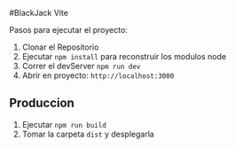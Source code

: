 #BlackJack Vite

Pasos para ejecutar el proyecto:

1. Clonar el Repositorio
2. Ejecutar ```npm install``` para reconstruir los modulos node
3. Correr el devServer ```npm run dev```
4. Abrir en proyecto: ```http://localhost:3000```

## Produccion

1. Ejecutar ```npm run build```
2. Tomar la carpeta ```dist``` y desplegarla